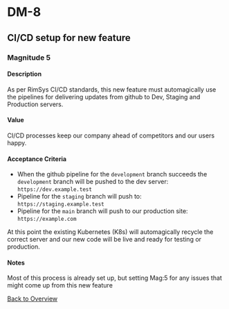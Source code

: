 # DM-8

## CI/CD setup for new feature

### Magnitude 5

#### Description
As per RimSys CI/CD standards, this new feature must automagically use the pipelines for delivering updates from github to Dev, Staging and Production servers.

#### Value
CI/CD processes keep our company ahead of competitors and our users happy.

#### Acceptance Criteria
* When the github pipeline for the `development` branch succeeds the `development` branch will be pushed to the dev server: `https://dev.example.test`
* Pipeline for the `staging` branch will push to: `https://staging.example.test`
* Pipeline for the `main` branch will push to our production site: `https://example.com`

At this point the existing Kubernetes (K8s) will automagically recycle the correct server and our new code will be live and ready for testing or production.

#### Notes
Most of this process is already set up, but setting Mag:5 for any issues that might come up from this new feature

[Back to Overview](../readme.md)